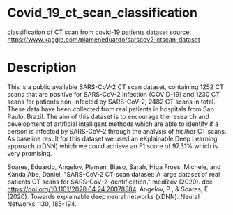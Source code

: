 # Covid_19_ct_scan_classification
classification of CT scan from covid-19 patients 
dataset source: https://www.kaggle.com/plameneduardo/sarscov2-ctscan-dataset

# Description
This is a public available SARS-CoV-2 CT scan dataset, containing 1252 CT scans that are positive for SARS-CoV-2 infection (COVID-19) and 1230 CT scans for patients non-infected by SARS-CoV-2, 2482 CT scans in total. These data have been collected from real patients in hospitals from Sao Paulo, Brazil. The aim of this dataset is to encourage the research and development of artificial intelligent methods which are able to identify if a person is infected by SARS-CoV-2 through the analysis of his/her CT scans. As baseline result for this dataset we used an eXplainable Deep Learning approach (xDNN) which we could achieve an F1 score of 97.31% which is very promising.

Soares, Eduardo, Angelov, Plamen, Biaso, Sarah, Higa Froes, Michele, and Kanda Abe, Daniel. "SARS-CoV-2 CT-scan dataset: A large dataset of real patients CT scans for SARS-CoV-2 identification." medRxiv (2020). doi: https://doi.org/10.1101/2020.04.24.20078584.
Angelov, P., & Soares, E. (2020). Towards explainable deep neural networks (xDNN). Neural Networks, 130, 185-194.

